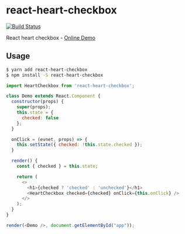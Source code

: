 # react-heart-checkbox

[![Build Status](https://travis-ci.org/sabertazimi/react-heart-checkbox.svg?branch=master)](https://travis-ci.org/sabertazimi/react-heart-checkbox)

React heart checkbox - [Online Demo](https://sabertazimi.github.io/react-heart-checkbox)

## Usage

```bash
$ yarn add react-heart-checkbox
$ npm install -S react-heart-checkbox
```

```js
import HeartCheckbox from 'react-heart-checkbox';

class Demo extends React.Component {
  constructor(props) {
    super(props);
    this.state = {
      checked: false
    };
  }

  onClick = (evnet, props) => {
    this.setState({ checked: !this.state.checked });
  }

  render() {
    const { checked } = this.state;

    return (
      <>
        <h1>{checked ? 'checked' : 'unchecked'}</h1>
        <HeartCheckbox checked={checked} onClick={this.onClick} />
      </>
    );
  }
}

render(<Demo />, document.getElementById("app"));
```
